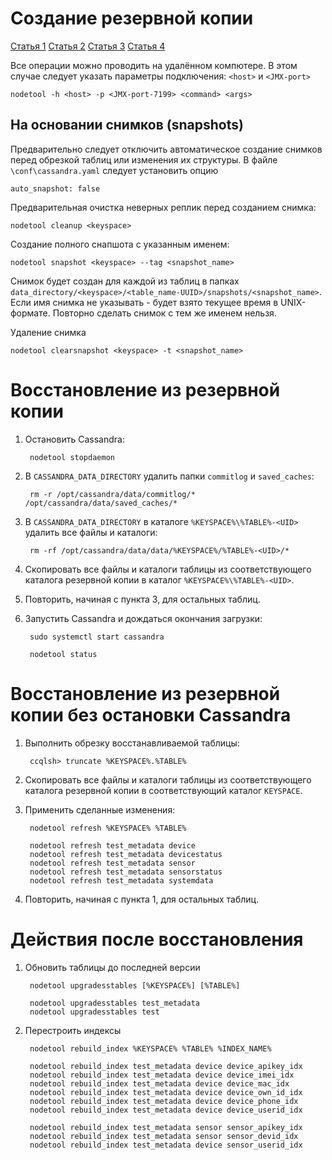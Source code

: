 Создание резервной копии
========================

[Статья 1](https://docs.datastax.com/en/cassandra-oss/3.0/cassandra/operations/opsBackupTakesSnapshot.html)
[Статья 2](https://docs.axway.com/bundle/axway-open-docs/page/docs/cass_admin/cassandra_bur/index.html)
[Статья 3](https://community.datastax.com/questions/4818/backup-and-restore-cassandra-keyspace.html)
[Статья 4](https://cassandra.apache.org/doc/latest/operating/backups.html)


Все операции можно проводить на удалённом компютере. В этом случае следует указать параметры подключения: `<host>` и `<JMX-port>`

`nodetool -h <host> -p <JMX-port-7199> <command> <args>`


На основании снимков (snapshots)
--------------------------------
Предварительно следует отключить автоматическое создание снимков перед обрезкой таблиц или изменения их структуры.
В файле `\conf\cassandra.yaml` следует установить опцию

    auto_snapshot: false


Предварительная очистка неверных реплик перед созданием снимка:

    nodetool cleanup <keyspace>

Создание полного снапшота с указанным именем:

    nodetool snapshot <keyspace> --tag <snapshot_name>


Снимок будет создан для каждой из таблиц в папках `data_directory/<keyspace>/<table_name-UUID>/snapshots/<snapshot_name>`.
Если имя снимка не указывать - будет взято текущее время в UNIX-формате.
Повторно сделать снимок с тем же именем нельзя.


Удаление снимка

    nodetool clearsnapshot <keyspace> -t <snapshot_name>


Восстановление из резервной копии
=================================

1. Остановить Cassandra:

        nodetool stopdaemon

2. В `CASSANDRA_DATA_DIRECTORY` удалить папки `commitlog` и `saved_caches`:

        rm -r /opt/cassandra/data/commitlog/* /opt/cassandra/data/saved_caches/*


3. В `CASSANDRA_DATA_DIRECTORY` в каталоге `%KEYSPACE%\%TABLE%-<UID>` удалить все файлы и каталоги:

        rm -rf /opt/cassandra/data/data/%KEYSPACE%/%TABLE%-<UID>/*


4. Скопировать все файлы и каталоги таблицы из соответствующего каталога резервной копии в каталог `%KEYSPACE%\%TABLE%-<UID>`.
  
5. Повторить, начиная с пункта 3, для остальных таблиц.

6. Запустить Cassandra и дождаться окончания загрузки:


        sudo systemctl start cassandra
        
        nodetool status



Восстановление из резервной копии без остановки Cassandra
=========================================================

1. Выполнить обрезку восстанавливаемой таблицы:

        ccqlsh> truncate %KEYSPACE%.%TABLE%

2. Скопировать все файлы и каталоги таблицы из соответствующего каталога резервной копии в соответствующий каталог `KEYSPACE`.

3. Применить сделанные изменения:
        
        nodetool refresh %KEYSPACE% %TABLE%

        nodetool refresh test_metadata device
        nodetool refresh test_metadata devicestatus
        nodetool refresh test_metadata sensor
        nodetool refresh test_metadata sensorstatus
        nodetool refresh test_metadata systemdata


4. Повторить, начиная с пункта 1, для остальных таблиц.


Действия после восстановления
=============================

1. Обновить таблицы до последней версии

        nodetool upgradesstables [%KEYSPACE%] [%TABLE%]

        nodetool upgradesstables test_metadata
        nodetool upgradesstables test

2. Перестроить индексы

        nodetool rebuild_index %KEYSPACE% %TABLE% %INDEX_NAME%

        nodetool rebuild_index test_metadata device device_apikey_idx
        nodetool rebuild_index test_metadata device device_imei_idx
        nodetool rebuild_index test_metadata device device_mac_idx
        nodetool rebuild_index test_metadata device device_own_id_idx
        nodetool rebuild_index test_metadata device device_phone_idx
        nodetool rebuild_index test_metadata device device_userid_idx

        nodetool rebuild_index test_metadata sensor sensor_apikey_idx
        nodetool rebuild_index test_metadata sensor sensor_devid_idx
        nodetool rebuild_index test_metadata device sensor_userid_idx

